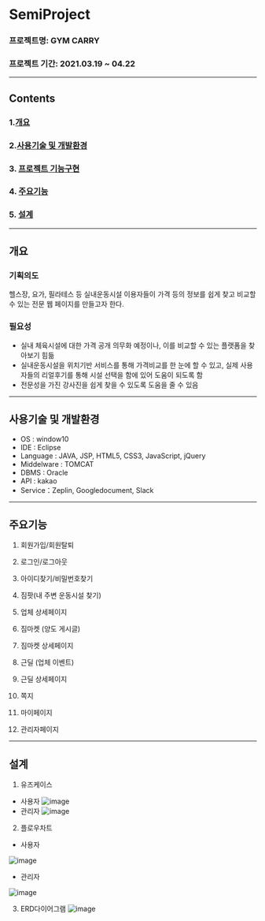 # SemiProject
### 프로젝트명: GYM CARRY
### 프로젝트 기간: 2021.03.19 ~ 04.22
---
## Contents
### 1.[개요](#개요) 
### 2.[사용기술 및 개발환경](#사용기술-및-개발환경)
### 3. [프로젝트 기능구현](#프로젝트-기능구현)
### 4. [주요기능](#주요기능)
### 5. [설계](#설계)
---
## 개요
### 기획의도
헬스장, 요가, 필라테스 등 실내운동시설 이용자들이
가격 등의 정보를 쉽게 찾고 비교할 수 있는 전문 웹 페이지를 만들고자 한다.
### 필요성
* 실내 체육시설에 대한 가격 공개 의무화 예정이나, 이를 비교할 수 있는 플랫폼을 찾아보기 힘듦
* 실내운동시설을 위치기반 서비스를 통해 가격비교를 한 눈에 할 수 있고, 실제 사용자들의 리얼후기를 통해 시설 선택을 함에 있어 도움이 되도록 함
* 전문성을 가진 강사진을 쉽게 찾을 수 있도록 도움을 줄 수 있음
---
## 사용기술 및 개발환경
* OS : window10
* IDE : Eclipse
* Language : JAVA, JSP, HTML5, CSS3, JavaScript, jQuery
* Middelware : TOMCAT
* DBMS : Oracle
* API : kakao
* Service：Zeplin, Googledocument, Slack

---
## 주요기능
1. 회원가입/회원탈퇴

2. 로그인/로그아웃

3. 아이디찾기/비밀번호찾기

4. 짐팟(내 주변 운동시설 찾기)

5. 업체 상세페이지

6. 짐마켓 (양도 게시글)

7. 짐마켓 상세페이지

8. 근딜 (업체 이벤트)

9. 근딜 상세페이지

10. 쪽지

11. 마이페이지

12. 관리자페이지
---
## 설계
1. 유즈케이스
  + 사용자
  ![image](https://user-images.githubusercontent.com/82187403/118356213-13bd2800-b5af-11eb-928a-ea73c1b906b2.png)
  + 관리자 
  ![image](https://user-images.githubusercontent.com/82187403/118356216-1b7ccc80-b5af-11eb-8d65-0d796cf177e7.png)

2. 플로우차트
  + 사용자
  
  ![image](https://user-images.githubusercontent.com/82187403/118356221-1f105380-b5af-11eb-8fe0-6c8b632c4ebf.png)
  + 관리자

  ![image](https://user-images.githubusercontent.com/82187403/118356224-22a3da80-b5af-11eb-8bc5-549f4355abdf.png)

3. ERD다이어그램
  ![image](https://user-images.githubusercontent.com/82187403/118356169-eb352e00-b5ae-11eb-95f8-cad4461f2ce6.png)
